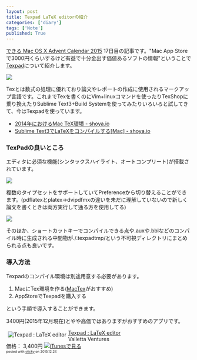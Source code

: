 ```yaml
---
layout: post
title: Texpad LaTeX editorの紹介
categories: ['diary']
tags: ['Note']
published: True
---
```


[できる Mac OS X Advent Calendar 2015](http://www.adventar.org/calendars/899) 17日目の記事です。"Mac App Storeで3000円くらいするけど有益で十分金出す価値あるソフトの情報"ということで[Texpad](https://itunes.apple.com/jp/app/texpad-latex-editor/id458866234)について紹介します。 

<img src="https://dl.dropboxusercontent.com/u/12208857/img/texpad01.png" class="image-on-frame-medium">

Texとは数式の処理に優れており論文やレポートの作成に使用されるマークアップ言語です。これまでTexを書くのにVim+linuxコマンドを使ったりTexShopに乗り換えたりSublime Text3+Build Systemを使ってみたりいろいろと試してきて、今はTexpadを使っています。

* [2014年におけるMac TeX環境 - shoya.io](blog/mac_tex/)
* [Sublime Text3でLaTeXをコンパイルする[Mac] - shoya.io](/blog/sublime-latex/)

### TexPadの良いところ

エディタに必須な機能(シンタックスハイライト、オートコンプリート)が搭載されています。

<img src="https://dl.dropboxusercontent.com/u/12208857/img/texpad02.png" class="image-on-frame-medium">

複数のタイプセットをサポートしていてPreferenceから切り替えることができます。(pdflatexとplatex->dvipdfmxの違いを未だに理解していないので新しく論文を書くときは両方実行して通る方を使用してる)

<img src="https://dl.dropboxusercontent.com/u/12208857/img/texpad03.png" class="image-on-frame-medium">

そのほか、ショートカットキーでコンパイルできる点や.auxや.bblなどのコンパイル時に生成される中間物が./.texpadtmp/という不可視ディレクトリにまとめられる点も良いです。

### 導入方法

Texpadのコンパイル環境は別途用意する必要があります。

1. MacにTex環境を作る([MacTex](https://tug.org/mactex/)がおすすめ)
2. AppStoreでTexpadを購入する

という手順で導入することができます。

3400円(2015年12月現在)とやや高価ではありますがおすすめのアプリです。

<div class="sticky-itslink"><a href="https://itunes.apple.com/jp/app/texpad-latex-editor/id458866234?mt=12&uo=4" rel="nofollow" target="_blank"><img src="http://is3.mzstatic.com/image/thumb/Purple/v4/da/94/2a/da942ac4-54bc-63bc-764c-3be4c850f4db/source.icns/60x60bb.png" style="float:left;margin:5px;" alt="Texpad : LaTeX editor" title="Texpad : LaTeX editor" /></a><div class="sticky-itslinktext"><a href="https://itunes.apple.com/jp/app/texpad-latex-editor/id458866234?mt=12&uo=4" rel="nofollow" target="_blank">Texpad : LaTeX editor</a><br />Valletta Ventures<br />価格： 3,400円 <a href="https://itunes.apple.com/jp/app/texpad-latex-editor/id458866234?mt=12&uo=4" rel="nofollow" target="_blank"><img src="http://linkmaker.itunes.apple.com/htmlResources/assets//images/web/linkmaker/badge_macappstore-sm.png" alt ="iTunesで見る" class="sticky-itslinkbadge" /></a><br /><span style="font-size:xx-small;">posted with <a href="http://sticky.linclip.com/linkmaker/" target="_blank">sticky</a> on 2015.12.24</span></div><br style="clear:left;" /></div>